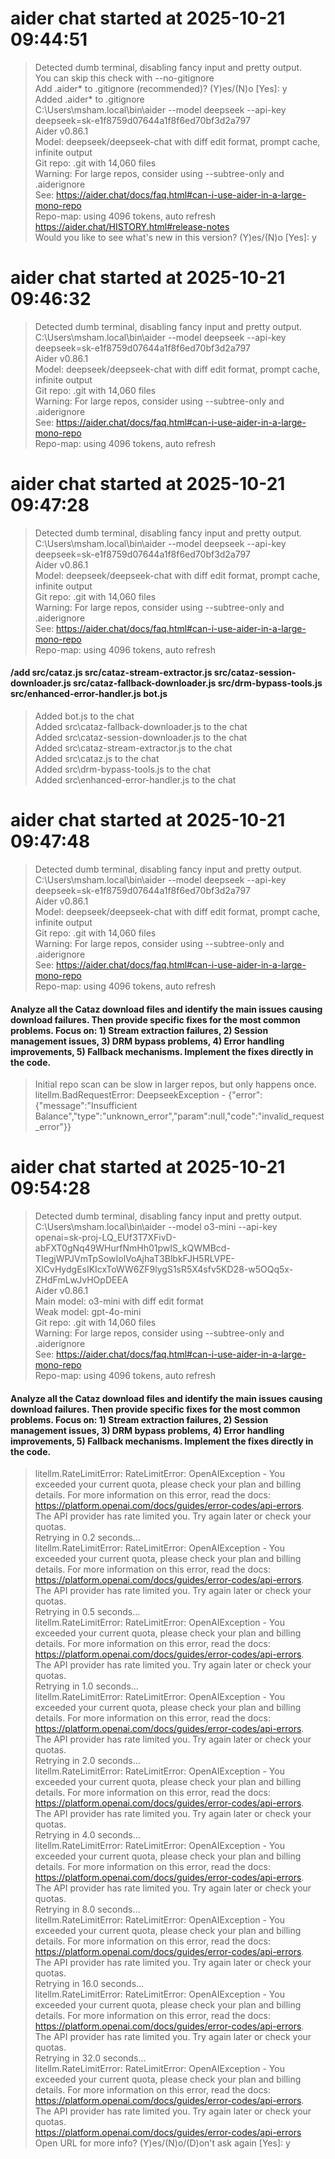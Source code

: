
# aider chat started at 2025-10-21 09:44:51

> Detected dumb terminal, disabling fancy input and pretty output.  
> You can skip this check with --no-gitignore  
> Add .aider* to .gitignore (recommended)? (Y)es/(N)o [Yes]: y  
> Added .aider* to .gitignore  
> C:\Users\msham\.local\bin\aider --model deepseek --api-key deepseek=sk-e1f8759d07644a1f8f6ed70bf3d2a797  
> Aider v0.86.1  
> Model: deepseek/deepseek-chat with diff edit format, prompt cache, infinite output  
> Git repo: .git with 14,060 files  
> Warning: For large repos, consider using --subtree-only and .aiderignore  
> See: https://aider.chat/docs/faq.html#can-i-use-aider-in-a-large-mono-repo  
> Repo-map: using 4096 tokens, auto refresh  
> https://aider.chat/HISTORY.html#release-notes  
> Would you like to see what's new in this version? (Y)es/(N)o [Yes]: y  

# aider chat started at 2025-10-21 09:46:32

> Detected dumb terminal, disabling fancy input and pretty output.  
> C:\Users\msham\.local\bin\aider --model deepseek --api-key deepseek=sk-e1f8759d07644a1f8f6ed70bf3d2a797  
> Aider v0.86.1  
> Model: deepseek/deepseek-chat with diff edit format, prompt cache, infinite output  
> Git repo: .git with 14,060 files  
> Warning: For large repos, consider using --subtree-only and .aiderignore  
> See: https://aider.chat/docs/faq.html#can-i-use-aider-in-a-large-mono-repo  
> Repo-map: using 4096 tokens, auto refresh  

# aider chat started at 2025-10-21 09:47:28

> Detected dumb terminal, disabling fancy input and pretty output.  
> C:\Users\msham\.local\bin\aider --model deepseek --api-key deepseek=sk-e1f8759d07644a1f8f6ed70bf3d2a797  
> Aider v0.86.1  
> Model: deepseek/deepseek-chat with diff edit format, prompt cache, infinite output  
> Git repo: .git with 14,060 files  
> Warning: For large repos, consider using --subtree-only and .aiderignore  
> See: https://aider.chat/docs/faq.html#can-i-use-aider-in-a-large-mono-repo  
> Repo-map: using 4096 tokens, auto refresh  

#### /add src/cataz.js src/cataz-stream-extractor.js src/cataz-session-downloader.js src/cataz-fallback-downloader.js src/drm-bypass-tools.js src/enhanced-error-handler.js bot.js  
> Added bot.js to the chat  
> Added src\cataz-fallback-downloader.js to the chat  
> Added src\cataz-session-downloader.js to the chat  
> Added src\cataz-stream-extractor.js to the chat  
> Added src\cataz.js to the chat  
> Added src\drm-bypass-tools.js to the chat  
> Added src\enhanced-error-handler.js to the chat  

# aider chat started at 2025-10-21 09:47:48

> Detected dumb terminal, disabling fancy input and pretty output.  
> C:\Users\msham\.local\bin\aider --model deepseek --api-key deepseek=sk-e1f8759d07644a1f8f6ed70bf3d2a797  
> Aider v0.86.1  
> Model: deepseek/deepseek-chat with diff edit format, prompt cache, infinite output  
> Git repo: .git with 14,060 files  
> Warning: For large repos, consider using --subtree-only and .aiderignore  
> See: https://aider.chat/docs/faq.html#can-i-use-aider-in-a-large-mono-repo  
> Repo-map: using 4096 tokens, auto refresh  

#### Analyze all the Cataz download files and identify the main issues causing download failures. Then provide specific fixes for the most common problems. Focus on: 1) Stream extraction failures, 2) Session management issues, 3) DRM bypass problems, 4) Error handling improvements, 5) Fallback mechanisms. Implement the fixes directly in the code.  
> Initial repo scan can be slow in larger repos, but only happens once.  
> litellm.BadRequestError: DeepseekException - {"error":{"message":"Insufficient Balance","type":"unknown_error","param":null,"code":"invalid_request_error"}}  

# aider chat started at 2025-10-21 09:54:28

> Detected dumb terminal, disabling fancy input and pretty output.  
> C:\Users\msham\.local\bin\aider --model o3-mini --api-key openai=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  
> Aider v0.86.1  
> Main model: o3-mini with diff edit format  
> Weak model: gpt-4o-mini  
> Git repo: .git with 14,060 files  
> Warning: For large repos, consider using --subtree-only and .aiderignore  
> See: https://aider.chat/docs/faq.html#can-i-use-aider-in-a-large-mono-repo  
> Repo-map: using 4096 tokens, auto refresh  

#### Analyze all the Cataz download files and identify the main issues causing download failures. Then provide specific fixes for the most common problems. Focus on: 1) Stream extraction failures, 2) Session management issues, 3) DRM bypass problems, 4) Error handling improvements, 5) Fallback mechanisms. Implement the fixes directly in the code.  
> litellm.RateLimitError: RateLimitError: OpenAIException - You exceeded your current quota, please check your plan and billing details. For more information on this error, read the docs: https://platform.openai.com/docs/guides/error-codes/api-errors.  
> The API provider has rate limited you. Try again later or check your quotas.  
> Retrying in 0.2 seconds...  
> litellm.RateLimitError: RateLimitError: OpenAIException - You exceeded your current quota, please check your plan and billing details. For more information on this error, read the docs: https://platform.openai.com/docs/guides/error-codes/api-errors.  
> The API provider has rate limited you. Try again later or check your quotas.  
> Retrying in 0.5 seconds...  
> litellm.RateLimitError: RateLimitError: OpenAIException - You exceeded your current quota, please check your plan and billing details. For more information on this error, read the docs: https://platform.openai.com/docs/guides/error-codes/api-errors.  
> The API provider has rate limited you. Try again later or check your quotas.  
> Retrying in 1.0 seconds...  
> litellm.RateLimitError: RateLimitError: OpenAIException - You exceeded your current quota, please check your plan and billing details. For more information on this error, read the docs: https://platform.openai.com/docs/guides/error-codes/api-errors.  
> The API provider has rate limited you. Try again later or check your quotas.  
> Retrying in 2.0 seconds...  
> litellm.RateLimitError: RateLimitError: OpenAIException - You exceeded your current quota, please check your plan and billing details. For more information on this error, read the docs: https://platform.openai.com/docs/guides/error-codes/api-errors.  
> The API provider has rate limited you. Try again later or check your quotas.  
> Retrying in 4.0 seconds...  
> litellm.RateLimitError: RateLimitError: OpenAIException - You exceeded your current quota, please check your plan and billing details. For more information on this error, read the docs: https://platform.openai.com/docs/guides/error-codes/api-errors.  
> The API provider has rate limited you. Try again later or check your quotas.  
> Retrying in 8.0 seconds...  
> litellm.RateLimitError: RateLimitError: OpenAIException - You exceeded your current quota, please check your plan and billing details. For more information on this error, read the docs: https://platform.openai.com/docs/guides/error-codes/api-errors.  
> The API provider has rate limited you. Try again later or check your quotas.  
> Retrying in 16.0 seconds...  
> litellm.RateLimitError: RateLimitError: OpenAIException - You exceeded your current quota, please check your plan and billing details. For more information on this error, read the docs: https://platform.openai.com/docs/guides/error-codes/api-errors.  
> The API provider has rate limited you. Try again later or check your quotas.  
> Retrying in 32.0 seconds...  
> litellm.RateLimitError: RateLimitError: OpenAIException - You exceeded your current quota, please check your plan and billing details. For more information on this error, read the docs: https://platform.openai.com/docs/guides/error-codes/api-errors.  
> The API provider has rate limited you. Try again later or check your quotas.  
> https://platform.openai.com/docs/guides/error-codes/api-errors  
> Open URL for more info? (Y)es/(N)o/(D)on't ask again [Yes]: y  
